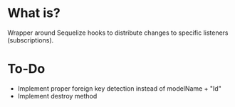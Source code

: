 # What is?
Wrapper around Sequelize hooks to distribute changes to specific listeners (subscriptions).

# To-Do
* Implement proper foreign key detection instead of modelName + "Id"
* Implement destroy method
